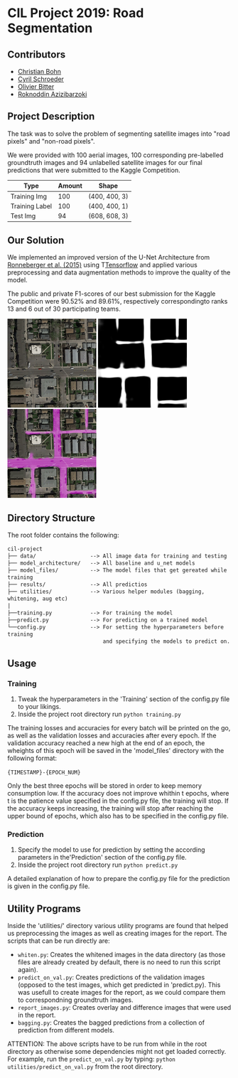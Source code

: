 # CIL Project 2019: Road Segmentation

## Contributors 
- [Christian Bohn](cbohn@student.ethz.ch)
- [Cyril Schroeder](cyrils@student.ethz.ch)
- [Olivier Bitter](bittero@student.ethz.ch)
- [Roknoddin Azizibarzoki](azizibar@student.ethz.ch)



## Project Description
The task was to solve the problem of segmenting satellite images into "road pixels" 
and "non-road pixels".

We were provided with 100 aerial images, 100 corresponding
pre-labelled groundtruth images and 94 unlabelled satellite images for our final 
predictions that were submitted to the Kaggle Competition.


| Type           | Amount | Shape          |
| -------------- | ------ |--------------- |
| Training Img   | 100    | (400, 400, 3)  |
| Training Label | 100    | (400, 400, 1)  |
| Test Img       | 94     | (608, 608, 3)  |


## Our Solution
We implemented an improved version of the U-Net Architecture from 
[Ronneberger et al. (2015)](https://arxiv.org/pdf/1505.04597.pdf) using 
T[Tensorflow](https://www.tensorflow.org/) and applied various preprocessing and
data augmentation methods to improve the quality of the model.

The public and private F1-scores of our best submission for the Kaggle Competition
were 90.52% and 89.61%, respectively correspondingto ranks 13 and 6 out of 30 
participating teams.


<img src="report/images/satImage_109_img.png"  width="200" height="200">
<img src="report/predictions/prediction_satImage_109.png"  width="200" height="200">
<img src="report/overlay_imgs/overlay_satImage_109.png"  width="200" height="200">


## Directory Structure

The root folder contains the following:

```
cil-project
├── data/                 --> All image data for training and testing
├── model_architecture/   --> All baseline and u_net models
├── model_files/          --> The model files that get gereated while training 
├── results/              --> All predictios
├── utilities/            --> Various helper modules (bagging, whitening, aug etc)
|
├──training.py            --> For training the model
├──predict.py             --> For predicting on a trained model
└──config.py              --> For setting the hyperparameters before training
                              and specifying the models to predict on.
```


## Usage

### Training
1.  Tweak the hyperparameters in the 'Training' section of the config.py file
    to your likings.
2.  Inside the project root directory run
    `python training.py`


The training losses and accuracies for every batch will be printed on the go,
as well as the validation losses and accuracies after every epoch.
If the validation accuracy reached a new high at the end of an epoch, the 
wheights of this epoch will be saved in the 'model_files' directory with 
the following format:

`{TIMESTAMP}-{EPOCH_NUM}`

Only the best three epochs will be stored in order to keep memory consumption 
low. If the accuracy does not improve whithin t epochs, where t is the patience
value specified in the config.py file, the training will stop. If the accuracy
keeps increasing, the training will stop after reaching the upper bound of epochs,
which also has to be specified in the config.py file.
    

### Prediction
1.  Specify the model to use for prediction by setting the according parameters
    in the'Prediction' section of the config.py file.
2.  Inside the project root directory run
    `python predict.py`

A detailed explanation of how to prepare the config.py file for the prediction 
is given in the config.py file.


## Utility Programs

Inside the 'utilities/' directory various utility programs are found that helped us
preprocessing the images as well as creating images for the report.
The scripts that can be run directly are:

- `whiten.py`: Creates the whitened images in the data directory (as those files are already created by default, there is no need to run this script again).
- `predict_on_val.py`: Creates predictions of the validation images (opposed to the test images, which get predicted in 'predict.py). This was usefull to create images for the report, as we could compare them to correspondning groundtruth images.
- `report_images.py`: Creates overlay and difference images that were used in the report. 
- `bagging.py`: Creates the bagged predictions from a collection of prediction from different models.

ATTENTION: The above scripts have to be run from while in the root directory as otherwise some dependencies might not get loaded correctly.
For example, run the `predict_on_val.py` by typing: `python utilities/predict_on_val.py` from the root directory.


